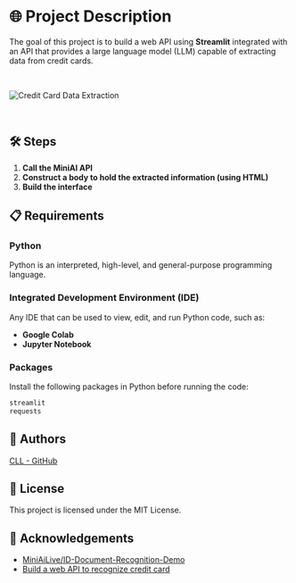 # 🌐 Project Description

The goal of this project is to build a web API using **Streamlit** integrated with an API that provides a large language model (LLM) capable of extracting data from credit cards.

<br>

![Credit Card Data Extraction](https://github.com/user-attachments/assets/217c780b-5307-4d23-a95b-413f747b5894)

<br>

## 🛠️ Steps
1. **Call the MiniAI API**
2. **Construct a body to hold the extracted information (using HTML)**
3. **Build the interface**

## 📋 Requirements

### **Python**
Python is an interpreted, high-level, and general-purpose programming language.

### **Integrated Development Environment (IDE)**
Any IDE that can be used to view, edit, and run Python code, such as:
- **Google Colab**
- **Jupyter Notebook**

### **Packages**
Install the following packages in Python before running the code:
```python
streamlit
requests
```

## 👥 Authors

[CLL - GitHub](https://github.com/CllsPy)

## 📜 License

This project is licensed under the MIT License.

## 🙏 Acknowledgements

- [MiniAiLive/ID-Document-Recognition-Demo](https://huggingface.co/spaces/MiniAiLive/ID-Document-Recognition-Demo)
- [Build a web API to recognize credit card](https://medium.com/@casl2/build-a-webapi-to-recognize-credit-card-bank-a694863d75c2)

